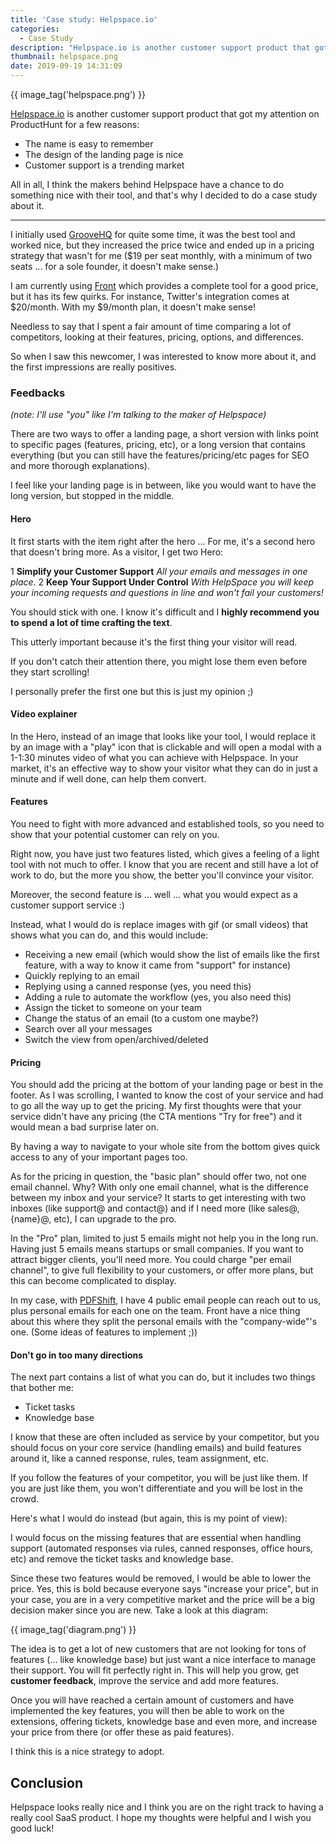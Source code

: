 ```yaml
---
title: 'Case study: Helpspace.io'
categories:
  - Case Study
description: "Helpspace.io is another customer support product that got my attention on ProductHunt for a few reasons: the name is easy to remember, the design of the landing page is nice and customer support is a trending market. All in all, I think the makers behind Helpspace have a chance to do something nice with their tool, and that's why I decided to do a case study about it."
thumbnail: helpspace.png
date: 2019-09-19 14:31:09
---
```



{{ image_tag('helpspace.png') }}

[Helpspace.io](https://helpspace.io) is another customer support product that got my attention on ProductHunt for a few reasons:

 * The name is easy to remember
 * The design of the landing page is nice
 * Customer support is a trending market


All in all, I think the makers behind Helpspace have a chance to do something nice with their tool, and that's why I decided to do a case study about it.

---

I initially used [GrooveHQ](https://groovehq.com) for quite some time, it was the best tool and worked nice, but they increased the price twice and ended up in a pricing strategy that wasn't for me ($19 per seat monthly, with a minimum of two seats ... for a sole founder, it doesn't make sense.)

I am currently using [Front](https://frontapp.com) which provides a complete tool for a good price, but it has its few quirks. For instance, Twitter's integration comes at $20/month. With my $9/month plan, it doesn't make sense!

Needless to say that I spent a fair amount of time comparing a lot of competitors, looking at their features, pricing, options, and differences.

So when I saw this newcomer, I was interested to know more about it, and the first impressions are really positives.


### Feedbacks

_(note: I'll use "you" like I'm talking to the maker of Helpspace)_

There are two ways to offer a landing page, a short version with links point to specific pages (features, pricing, etc), or a long version that contains everything (but you can still have the features/pricing/etc pages for SEO and more thorough explanations).

I feel like your landing page is in between, like you would want to have the long version, but stopped in the middle.


#### Hero

It first starts with the item right after the hero ... For me, it's a second hero that doesn't bring more. As a visitor, I get two Hero:

 1 **Simplify your Customer Support** _All your emails and messages in one place._
 2 **Keep Your Support Under Control** _With HelpSpace you will keep your incoming requests and questions in line and won't fail your customers!_


You should stick with one. I know it's difficult and I **highly recommend you to spend a lot of time crafting the text**.

<p class="warning">This utterly important because it's the first thing your visitor will read.</p>

If you don't catch their attention there, you might lose them even before they start scrolling!

I personally prefer the first one but this is just my opinion ;)


#### Video explainer

In the Hero, instead of an image that looks like your tool, I would replace it by an image with a "play" icon that is clickable and will open a modal with a 1-1:30 minutes video of what you can achieve with Helpspace.
In your market, it's an effective way to show your visitor what they can do in just a minute and if well done, can help them convert.


#### Features

You need to fight with more advanced and established tools, so you need to show that your potential customer can rely on you.

Right now, you have just two features listed, which gives a feeling of a light tool with not much to offer.
I know that you are recent and still have a lot of work to do, but the more you show, the better you'll convince your visitor.

Moreover, the second feature is ... well ... what you would expect as a customer support service :)

Instead, what I would do is replace images with gif (or small videos) that shows what you can do, and this would include:

 * Receiving a new email (which would show the list of emails like the first feature, with a way to know it came from "support" for instance)
 * Quickly replying to an email
 * Replying using a canned response (yes, you need this)
 * Adding a rule to automate the workflow (yes, you also need this)
 * Assign the ticket to someone on your team
 * Change the status of an email (to a custom one maybe?)
 * Search over all your messages
 * Switch the view from open/archived/deleted


#### Pricing

You should add the pricing at the bottom of your landing page or best in the footer. As I was scrolling, I wanted to know the cost of your service and had to go all the way up to get the pricing.
My first thoughts were that your service didn't have any pricing (the CTA mentions "Try for free") and it would mean a bad surprise later on.

By having a way to navigate to your whole site from the bottom gives quick access to any of your important pages too.

As for the pricing in question, the "basic plan" should offer two, not one email channel. Why? With only one email channel, what is the difference between my inbox and your service?
It starts to get interesting with two inboxes (like support@ and contact@) and if I need more (like sales@, {name}@, etc), I can upgrade to the pro.

In the "Pro" plan, limited to just 5 emails might not help you in the long run. Having just 5 emails means startups or small companies. If you want to attract bigger clients, you'll need more.
You could charge "per email channel", to give full flexibility to your customers, or offer more plans, but this can become complicated to display.

In my case, with [PDFShift](https://pdfshift.io), I have 4 public email people can reach out to us, plus personal emails for each one on the team. Front have a nice thing about this where they split the personal emails with the "company-wide"'s one. (Some ideas of features to implement ;))


#### Don't go in too many directions

The next part contains a list of what you can do, but it includes two things that bother me:

 * Ticket tasks
 * Knowledge base

I know that these are often included as service by your competitor, but you should focus on your core service (handling emails) and build features around it, like a canned response, rules, team assignment, etc.

<p class="warning">If you follow the features of your competitor, you will be just like them. If you are just like them, you won't differentiate and you will be lost in the crowd.</p>

Here's what I would do instead (but again, this is my point of view):

I would focus on the missing features that are essential when handling support (automated responses via rules, canned responses, office hours, etc) and remove the ticket tasks and knowledge base.

Since these two features would be removed, I would be able to lower the price. Yes, this is bold because everyone says "increase your price", but in your case, you are in a very competitive market and the price will be a big decision maker since you are new. Take a look at this diagram:

{{ image_tag('diagram.png') }}

The idea is to get a lot of new customers that are not looking for tons of features (... like knowledge base) but just want a nice interface to manage their support. You will fit perfectly right in.
This will help you grow, get **customer feedback**, improve the service and add more features.

Once you will have reached a certain amount of customers and have implemented the key features, you will then be able to work on the extensions, offering tickets, knowledge base and even more, and increase your price from there (or offer these as paid features).

I think this is a nice strategy to adopt.


## Conclusion

Helpspace looks really nice and I think you are on the right track to having a really cool SaaS product.
I hope my thoughts were helpful and I wish you good luck!